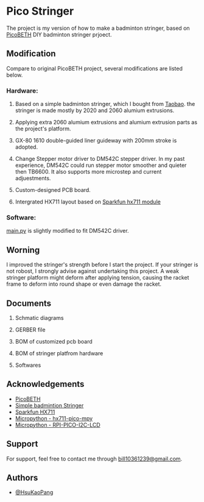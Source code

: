 
# Pico Stringer

The project is my version of how to make a badminton stringer, based on [PicoBETH](https://github.com/206cc/PicoBETH) DIY badminton stringer prjoect. 

## Modification
Compare to original PicoBETH project, several modifications are listed below. 

### Hardware:
1. Based on a simple badminton stringer, which I bought from [Taobao](https://item.taobao.com/item.htm?_u=t20cga269s9bcb&id=737728917603&spm=a1z09.2.0.0.3fa02e8dvmYHSh). the stringer is made mostly by 2020 and 2060 alumium extrusions.

2. Applying extra 2060 alumium extrusions and alumium extrusion parts as the project's platform.
3. GX-80 1610 double-guided liner guideway with 200mm stroke is adopted.
4. Change Stepper motor driver to DM542C stepper driver.
In my past experience, DM542C could run stepper motor smoother and quieter then TB6600. It also supports more microstep and current adjuestments.

5. Custom-designed PCB board.
6. Intergrated HX711 layout based on [Sparkfun hx711 module](https://www.sparkfun.com/products/13879)

### Software:
[main.py]() is slightly modified to fit DM542C driver.

## Worning

I improved the stringer's strength before I start the project. If your stringer is not robost, I strongly advise against undertaking this project. A weak stringer platform might deform after applying tension, causing the racket frame to deform into round shape or even damage the racket.


## Documents

1. Schmatic diagrams

2. GERBER file
3. BOM of customized pcb board
4. BOM of stringer platfrom hardware
5. Softwares 
## Acknowledgements

 - [PicoBETH](https://github.com/206cc/PicoBETH)
 - [Simple badmintion Stringer](https://item.taobao.com/item.htm?_u=t20cga269s9bcb&id=737728917603&spm=a1z09.2.0.0.3fa02e8dvmYHSh)
 - [Sparkfun HX711](https://www.sparkfun.com/products/13879)
 - [Micropython - hx711-pico-mpy](https://github.com/endail/hx711-pico-mpy)
 - [Micropython - RPI-PICO-I2C-LCD](https://github.com/T-622/RPI-PICO-I2C-LCD)
 


## Support

For support, feel free to contact me through bill10361239@gmail.com.


## Authors

- [@HsuKaoPang](https://www.github.com/HsuKaoPang)

